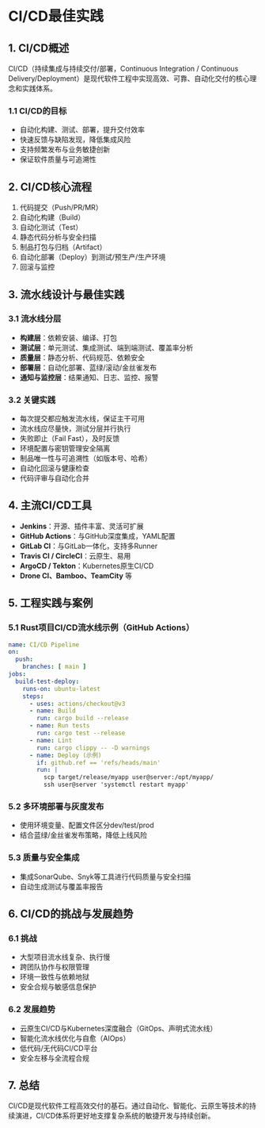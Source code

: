 # CI/CD最佳实践

## 1. CI/CD概述

CI/CD（持续集成与持续交付/部署，Continuous Integration / Continuous Delivery/Deployment）是现代软件工程中实现高效、可靠、自动化交付的核心理念和实践体系。

### 1.1 CI/CD的目标

- 自动化构建、测试、部署，提升交付效率
- 快速反馈与缺陷发现，降低集成风险
- 支持频繁发布与业务敏捷创新
- 保证软件质量与可追溯性

## 2. CI/CD核心流程

1. 代码提交（Push/PR/MR）
2. 自动化构建（Build）
3. 自动化测试（Test）
4. 静态代码分析与安全扫描
5. 制品打包与归档（Artifact）
6. 自动化部署（Deploy）到测试/预生产/生产环境
7. 回滚与监控

## 3. 流水线设计与最佳实践

### 3.1 流水线分层

- **构建层**：依赖安装、编译、打包
- **测试层**：单元测试、集成测试、端到端测试、覆盖率分析
- **质量层**：静态分析、代码规范、依赖安全
- **部署层**：自动化部署、蓝绿/滚动/金丝雀发布
- **通知与监控层**：结果通知、日志、监控、报警

### 3.2 关键实践

- 每次提交都应触发流水线，保证主干可用
- 流水线应尽量快，测试分层并行执行
- 失败即止（Fail Fast），及时反馈
- 环境配置与密钥管理安全隔离
- 制品唯一性与可追溯性（如版本号、哈希）
- 自动化回滚与健康检查
- 代码评审与自动化合并

## 4. 主流CI/CD工具

- **Jenkins**：开源、插件丰富、灵活可扩展
- **GitHub Actions**：与GitHub深度集成，YAML配置
- **GitLab CI**：与GitLab一体化，支持多Runner
- **Travis CI / CircleCI**：云原生、易用
- **ArgoCD / Tekton**：Kubernetes原生CI/CD
- **Drone CI、Bamboo、TeamCity** 等

## 5. 工程实践与案例

### 5.1 Rust项目CI/CD流水线示例（GitHub Actions）

```yaml
name: CI/CD Pipeline
on:
  push:
    branches: [ main ]
jobs:
  build-test-deploy:
    runs-on: ubuntu-latest
    steps:
      - uses: actions/checkout@v3
      - name: Build
        run: cargo build --release
      - name: Run tests
        run: cargo test --release
      - name: Lint
        run: cargo clippy -- -D warnings
      - name: Deploy (示例)
        if: github.ref == 'refs/heads/main'
        run: |
          scp target/release/myapp user@server:/opt/myapp/
          ssh user@server 'systemctl restart myapp'
```

### 5.2 多环境部署与灰度发布

- 使用环境变量、配置文件区分dev/test/prod
- 结合蓝绿/金丝雀发布策略，降低上线风险

### 5.3 质量与安全集成

- 集成SonarQube、Snyk等工具进行代码质量与安全扫描
- 自动生成测试与覆盖率报告

## 6. CI/CD的挑战与发展趋势

### 6.1 挑战

- 大型项目流水线复杂、执行慢
- 跨团队协作与权限管理
- 环境一致性与依赖地狱
- 安全合规与敏感信息保护

### 6.2 发展趋势

- 云原生CI/CD与Kubernetes深度融合（GitOps、声明式流水线）
- 智能化流水线优化与自愈（AIOps）
- 低代码/无代码CI/CD平台
- 安全左移与全流程合规

## 7. 总结

CI/CD是现代软件工程高效交付的基石。通过自动化、智能化、云原生等技术的持续演进，CI/CD体系将更好地支撑复杂系统的敏捷开发与持续创新。
